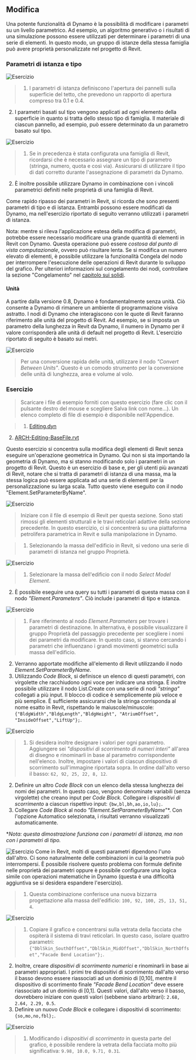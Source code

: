 

## Modifica

Una potente funzionalità di Dynamo è la possibilità di modificare i parametri su un livello parametrico. Ad esempio, un algoritmo generativo o i risultati di una simulazione possono essere utilizzati per determinare i parametri di una serie di elementi. In questo modo, un gruppo di istanze della stessa famiglia può avere proprietà personalizzate nel progetto di Revit.

### Parametri di istanza e tipo

![Esercizio](images/8-5/Exercise/32.jpg)

> 1. I parametri di istanza definiscono l'apertura dei pannelli sulla superficie del tetto, che prevedono un rapporto di apertura compreso tra 0.1 e 0.4.
2. I parametri basati sul tipo vengono applicati ad ogni elemento della superficie in quanto si tratta dello stesso tipo di famiglia. Il materiale di ciascun pannello, ad esempio, può essere determinato da un parametro basato sul tipo.

![Esercizio](images/8-3/params.jpg)

> 1. Se in precedenza è stata configurata una famiglia di Revit, ricordarsi che è necessario assegnare un tipo di parametro (stringa, numero, quota e così via). Assicurarsi di utilizzare il tipo di dati corretto durante l'assegnazione di parametri da Dynamo.
2. È inoltre possibile utilizzare Dynamo in combinazione con i vincoli parametrici definiti nelle proprietà di una famiglia di Revit.

Come rapido ripasso dei parametri in Revit, si ricorda che sono presenti parametri di tipo e di istanza. Entrambi possono essere modificati da Dynamo, ma nell'esercizio riportato di seguito verranno utilizzati i parametri di istanza.

Nota: mentre si rileva l'applicazione estesa della modifica di parametri, potrebbe essere necessario modificare una grande quantità di elementi in Revit con Dynamo. Questa operazione può essere *costosa dal punto di vista computazionale*, ovvero può risultare lenta. Se si modifica un numero elevato di elementi, è possibile utilizzare la funzionalità Congela del nodo per interrompere l'esecuzione delle operazioni di Revit durante lo sviluppo del grafico. Per ulteriori informazioni sul congelamento dei nodi, controllare la sezione "Congelamento" nel [capitolo sui solidi](../05_Geometry-for-Computational-Design/5-6_solids.md#freezing).

#### Unità

A partire dalla versione 0.8, Dynamo è fondamentalmente senza unità. Ciò consente a Dynamo di rimanere un ambiente di programmazione visiva astratto. I nodi di Dynamo che interagiscono con le quote di Revit faranno riferimento alle unità del progetto di Revit. Ad esempio, se si imposta un parametro della lunghezza in Revit da Dynamo, il numero in Dynamo per il valore corrisponderà alle unità di default nel progetto di Revit. L'esercizio riportato di seguito è basato sui metri.

![Esercizio](images/8-3/units.jpg)

> Per una conversione rapida delle unità, utilizzare il nodo *"Convert Between Units"*. Questo è un comodo strumento per la conversione delle unità di lunghezza, area e volume al volo.

### Esercizio

> Scaricare i file di esempio forniti con questo esercizio (fare clic con il pulsante destro del mouse e scegliere Salva link con nome...). Un elenco completo di file di esempio è disponibile nell'Appendice.

> 1. [Editing.dyn](datasets/8-3/Editing.dyn)
2. [ARCH-Editing-BaseFile.rvt](datasets/8-3/ARCH-Editing-BaseFile.rvt)

Questo esercizio si concentra sulla modifica degli elementi di Revit senza eseguire un'operazione geometrica in Dynamo. Qui non si sta importando la geometria di Dynamo, ma si stanno modificando solo i parametri in un progetto di Revit. Questo è un esercizio di base e, per gli utenti più avanzati di Revit, notare che si tratta di parametri di istanza di una massa, ma la stessa logica può essere applicata ad una serie di elementi per la personalizzazione su larga scala. Tutto questo viene eseguito con il nodo "Element.SetParameterByName".

![Esercizio](images/8-3/Exercise/04.jpg)

> Iniziare con il file di esempio di Revit per questa sezione. Sono stati rimossi gli elementi strutturali e le travi reticolari adattive della sezione precedente. In questo esercizio, ci si concentrerà su una piattaforma petrolifera parametrica in Revit e sulla manipolazione in Dynamo.

> 1. Selezionando la massa dell'edificio in Revit, si vedono una serie di parametri di istanza nel gruppo Proprietà.

![Esercizio](images/8-3/Exercise/03.jpg)

> 1. Selezionare la massa dell'edificio con il nodo *Select Model Element*.
2. È possibile eseguire una query su tutti i parametri di questa massa con il nodo *"Element.Parameters"*. Ciò include i parametri di tipo e istanza.

![Esercizio](images/8-3/Exercise/32.jpg)

> 1. Fare riferimento al nodo *Element.Parameters* per trovare i parametri di destinazione. In alternativa, è possibile visualizzare il gruppo Proprietà del passaggio precedente per scegliere i nomi dei parametri da modificare. In questo caso, si stanno cercando i parametri che influenzano i grandi movimenti geometrici sulla massa dell'edificio.
2. Verranno apportate modifiche all'elemento di Revit utilizzando il nodo *Element.SetParameterByName*.
3. Utilizzando *Code Block*, si definisce un elenco di questi parametri, con virgolette che racchiudono ogni voce per indicare una stringa. È inoltre possibile utilizzare il nodo List.Create con una serie di nodi *"stringa"* collegati a più input. Il blocco di codice è semplicemente più veloce e più semplice. È sufficiente assicurarsi che la stringa corrisponda al nome esatto in Revit, rispettando le maiuscole/minuscole: ```{"BldgWidth","BldgLength","BldgHeight", "AtriumOffset", "InsideOffset","LiftUp"};```.

![Esercizio](images/8-3/Exercise/31.jpg)

> 1. Si desidera inoltre designare i valori per ogni parametro. Aggiungere sei *"dispositivi di scorrimento di numeri interi"* all'area di disegno e rinominarli in base al parametro corrispondente nell'elenco. Inoltre, impostare i valori di ciascun dispositivo di scorrimento sull'immagine riportata sopra. In ordine dall'alto verso il basso: ```62, 92, 25, 22, 8, 12```.
2. Definire un altro *Code Block* con un elenco della stessa lunghezza dei nomi dei parametri. In questo caso, vengono denominate variabili (senza virgolette) che creano input per *Code Block.* Collegare i *dispositivi di scorrimento* a ciascun rispettivo input: ```{bw,bl,bh,ao,io,lu};```.
3. Collegare *Code Block* al nodo *"Element.SetParameterByName*"*. Con l'opzione Automatico selezionata, i risultati verranno visualizzati automaticamente.

**Nota: questa dimostrazione funziona con i parametri di istanza, ma non con i parametri di tipo.*

![Esercizio](images/8-3/Exercise/01.jpg) Come in Revit, molti di questi parametri dipendono l'uno dall'altro. Ci sono naturalmente delle combinazioni in cui la geometria può interrompersi. È possibile risolvere questo problema con formule definite nelle proprietà dei parametri oppure è possibile configurare una logica simile con operazioni matematiche in Dynamo (questa è una difficoltà aggiuntiva se si desidera espandere l'esercizio).

> 1. Questa combinazione conferisce una nuova bizzarra progettazione alla massa dell'edificio: ```100, 92, 100, 25, 13, 51, 4```.

![Esercizio](images/8-3/Exercise/30.jpg)

> 1. Copiare il grafico e concentrarsi sulla vetrata della facciata che ospiterà il sistema di travi reticolari. In questo caso, isolare quattro parametri: ```{"DblSkin_SouthOffset","DblSkin_MidOffset","DblSkin_NorthOffset","Facade Bend Location"};```.
2. Inoltre, creare *dispositivi di scorrimento numerici* e rinominarli in base ai parametri appropriati. I primi tre dispositivi di scorrimento dall'alto verso il basso devono essere riassociati ad un dominio di [0,10], mentre il dispositivo di scorrimento finale *"Facade Bend Location"* deve essere riassociato ad un dominio di [0,1]. Questi valori, dall'alto verso il basso, dovrebbero iniziare con questi valori (sebbene siano arbitrari): ```2.68, 2.64, 2.29, 0.5```.
3. Definire un nuovo *Code Block* e collegare i dispositivi di scorrimento: ```{so,mo,no,fbl};```.

![Esercizio](images/8-3/Exercise/00.jpg)

> 1. Modificando i *dispositivi di scorrimento* in questa parte del grafico, è possibile rendere la vetrata della facciata molto più significativa: ```9.98, 10.0, 9.71, 0.31```.

